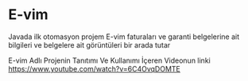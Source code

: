 # E-vim
 Javada ilk otomasyon projem E-vim faturaları ve garanti belgelerine ait bilgileri ve belgelere ait görüntüleri bir arada tutar

E-vim Adlı Projenin Tanıtımı Ve Kullanımı İçeren Videonun linki
https://www.youtube.com/watch?v=6C4OvqDOMTE
